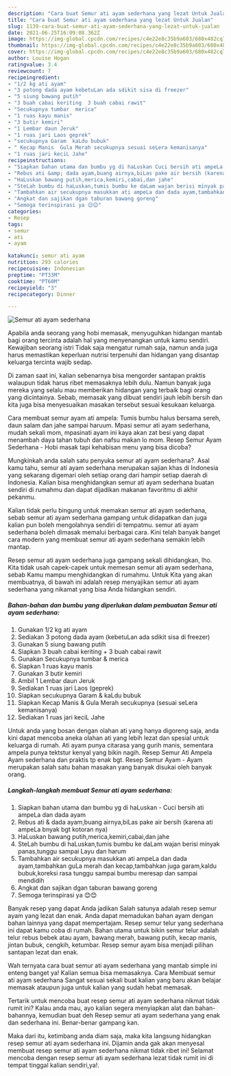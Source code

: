 ```yaml
---
description: "Cara buat Semur ati ayam sederhana yang lezat Untuk Jualan"
title: "Cara buat Semur ati ayam sederhana yang lezat Untuk Jualan"
slug: 1139-cara-buat-semur-ati-ayam-sederhana-yang-lezat-untuk-jualan
date: 2021-06-25T16:09:08.362Z
image: https://img-global.cpcdn.com/recipes/c4e22e8c35b9a603/680x482cq70/semur-ati-ayam-sederhana-foto-resep-utama.jpg
thumbnail: https://img-global.cpcdn.com/recipes/c4e22e8c35b9a603/680x482cq70/semur-ati-ayam-sederhana-foto-resep-utama.jpg
cover: https://img-global.cpcdn.com/recipes/c4e22e8c35b9a603/680x482cq70/semur-ati-ayam-sederhana-foto-resep-utama.jpg
author: Louise Hogan
ratingvalue: 3.4
reviewcount: 7
recipeingredient:
- "1/2 kg ati ayam"
- "3 potong dada ayam kebetuLan ada sdikit sisa di freezer"
- "5 siung bawang putih"
- "3 buah cabai keriting  3 buah cabai rawit"
- "Secukupnya tumbar  merica"
- "1 ruas kayu manis"
- "3 butir kemiri"
- "1 Lembar daun Jeruk"
- "1 ruas jari Laos geprek"
- "secukupnya Garam  kaLdu bubuk"
- " Kecap Manis  Gula Merah secukupnya sesuai seLera kemanisanya"
- "1 ruas jari keciL Jahe"
recipeinstructions:
- "Siapkan bahan utama dan bumbu yg di haLuskan Cuci bersih ati ampeLa dan dada ayam"
- "Rebus ati &amp; dada ayam,buang airnya,biLas pake air bersih (karena ati ampeLa bnyak bgt kotoran nya)"
- "HaLuskan bawang putih,merica,kemiri,cabai,dan jahe"
- "SteLah bumbu di haLuskan,tumis bumbu ke daLam wajan berisi minyak panas,tunggu sampai Layu dan harum"
- "Tambahkan air secukupnya masukkan ati ampeLa dan dada ayam,tambahkan guLa merah dan kecap,tambahkan juga garam,kaldu bubuk,koreksi rasa tunggu sampai bumbu meresap dan sampai mendidih"
- "Angkat dan sajikan dgan taburan bawang goreng"
- "Semoga terinspirasi ya 😊😊"
categories:
- Resep
tags:
- semur
- ati
- ayam

katakunci: semur ati ayam 
nutrition: 293 calories
recipecuisine: Indonesian
preptime: "PT33M"
cooktime: "PT60M"
recipeyield: "3"
recipecategory: Dinner

---
```



![Semur ati ayam sederhana](https://img-global.cpcdn.com/recipes/c4e22e8c35b9a603/680x482cq70/semur-ati-ayam-sederhana-foto-resep-utama.jpg)

Apabila anda seorang yang hobi memasak, menyuguhkan hidangan mantab bagi orang tercinta adalah hal yang menyenangkan untuk kamu sendiri. Kewajiban seorang istri Tidak saja mengatur rumah saja, namun anda juga harus memastikan keperluan nutrisi terpenuhi dan hidangan yang disantap keluarga tercinta wajib sedap.

Di zaman  saat ini, kalian sebenarnya bisa mengorder santapan praktis walaupun tidak harus ribet memasaknya lebih dulu. Namun banyak juga mereka yang selalu mau memberikan hidangan yang terbaik bagi orang yang dicintainya. Sebab, memasak yang dibuat sendiri jauh lebih bersih dan kita juga bisa menyesuaikan masakan tersebut sesuai kesukaan keluarga. 

Cara membuat semur ayam ati ampela: Tumis bumbu halus bersama sereh, daun salam dan jahe sampai haruum. Mpasi semur ati ayam sederhana, mudah sekali mom, mpasinati ayam ini kaya akan zat besi yang dapat menambah daya tahan tubuh dan nafsu makan lo mom. Resep Semur Ayam Sederhana - Hobi masak tapi kehabisan menu yang bisa dicoba?

Mungkinkah anda salah satu penyuka semur ati ayam sederhana?. Asal kamu tahu, semur ati ayam sederhana merupakan sajian khas di Indonesia yang sekarang digemari oleh setiap orang dari hampir setiap daerah di Indonesia. Kalian bisa menghidangkan semur ati ayam sederhana buatan sendiri di rumahmu dan dapat dijadikan makanan favoritmu di akhir pekanmu.

Kalian tidak perlu bingung untuk memakan semur ati ayam sederhana, sebab semur ati ayam sederhana gampang untuk didapatkan dan juga kalian pun boleh mengolahnya sendiri di tempatmu. semur ati ayam sederhana boleh dimasak memalui berbagai cara. Kini telah banyak banget cara modern yang membuat semur ati ayam sederhana semakin lebih mantap.

Resep semur ati ayam sederhana juga gampang sekali dihidangkan, lho. Kita tidak usah capek-capek untuk memesan semur ati ayam sederhana, sebab Kamu mampu menghidangkan di rumahmu. Untuk Kita yang akan membuatnya, di bawah ini adalah resep menyajikan semur ati ayam sederhana yang nikamat yang bisa Anda hidangkan sendiri.

<!--inarticleads1-->

##### Bahan-bahan dan bumbu yang diperlukan dalam pembuatan Semur ati ayam sederhana:

1. Gunakan 1/2 kg ati ayam
1. Sediakan 3 potong dada ayam (kebetuLan ada sdikit sisa di freezer)
1. Gunakan 5 siung bawang putih
1. Siapkan 3 buah cabai keriting + 3 buah cabai rawit
1. Gunakan Secukupnya tumbar &amp; merica
1. Siapkan 1 ruas kayu manis
1. Gunakan 3 butir kemiri
1. Ambil 1 Lembar daun Jeruk
1. Sediakan 1 ruas jari Laos (geprek)
1. Siapkan secukupnya Garam &amp; kaLdu bubuk
1. Siapkan  Kecap Manis &amp; Gula Merah secukupnya (sesuai seLera kemanisanya)
1. Sediakan 1 ruas jari keciL Jahe


Untuk anda yang bosan dengan olahan ati yang hanya digoreng saja, anda kini dapat mencoba aneka olahan ati yang lebih lezat dan spesial untuk keluarga di rumah. Ati ayam punya citarasa yang gurih manis, sementara ampela punya tektstur kenyal yang bikin nagih. Resep Semur Ati Ampela Ayam sederhana dan praktis tp enak bgt. Resep Semur Ayam - Ayam merupakan salah satu bahan masakan yang banyak disukai oleh banyak orang. 

<!--inarticleads2-->

##### Langkah-langkah membuat Semur ati ayam sederhana:

1. Siapkan bahan utama dan bumbu yg di haLuskan - Cuci bersih ati ampeLa dan dada ayam
1. Rebus ati &amp; dada ayam,buang airnya,biLas pake air bersih (karena ati ampeLa bnyak bgt kotoran nya)
1. HaLuskan bawang putih,merica,kemiri,cabai,dan jahe
1. SteLah bumbu di haLuskan,tumis bumbu ke daLam wajan berisi minyak panas,tunggu sampai Layu dan harum
1. Tambahkan air secukupnya masukkan ati ampeLa dan dada ayam,tambahkan guLa merah dan kecap,tambahkan juga garam,kaldu bubuk,koreksi rasa tunggu sampai bumbu meresap dan sampai mendidih
1. Angkat dan sajikan dgan taburan bawang goreng
1. Semoga terinspirasi ya 😊😊


Banyak resep yang dapat Anda jadikan Salah satunya adalah resep semur ayam yang lezat dan enak. Anda dapat memadukan bahan ayam dengan bahan lainnya yang dapat mempertajam. Resep semur telur yang sederhana ini dapat kamu coba di rumah. Bahan utama untuk bikin semur telur adalah telur rebus bebek atau ayam, bawang merah, bawang putih, kecap manis, jintan bubuk, cengkih, ketumbar. Resep semur ayam bisa menjadi pilihan santapan lezat dan enak. 

Wah ternyata cara buat semur ati ayam sederhana yang mantab simple ini enteng banget ya! Kalian semua bisa memasaknya. Cara Membuat semur ati ayam sederhana Sangat sesuai sekali buat kalian yang baru akan belajar memasak ataupun juga untuk kalian yang sudah hebat memasak.

Tertarik untuk mencoba buat resep semur ati ayam sederhana nikmat tidak rumit ini? Kalau anda mau, ayo kalian segera menyiapkan alat dan bahan-bahannya, kemudian buat deh Resep semur ati ayam sederhana yang enak dan sederhana ini. Benar-benar gampang kan. 

Maka dari itu, ketimbang anda diam saja, maka kita langsung hidangkan resep semur ati ayam sederhana ini. Dijamin anda gak akan menyesal membuat resep semur ati ayam sederhana nikmat tidak ribet ini! Selamat mencoba dengan resep semur ati ayam sederhana lezat tidak rumit ini di tempat tinggal kalian sendiri,ya!.

